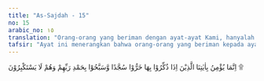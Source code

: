 ```yaml
---
title: "As-Sajdah - 15"
no: 15
arabic_no: ١٥
translation: "Orang-orang yang beriman dengan ayat-ayat Kami, hanyalah orang-orang yang apabila diperingatkan dengannya (ayat-ayat Kami), mereka menyungkur sujud dan bertasbih serta memuji Tuhannya, dan mereka tidak menyombongkan diri."
tafsir: "Ayat ini menerangkan bahwa orang-orang yang beriman kepada ayat-ayat Al-Qur'an dan mengakui bahwa Muhammad itu adalah rasul Allah adalah orang-orang yang apabila diperingatkan kepada mereka ayat-ayat Allah dan dibacakan di hadapan mereka, mereka lalu bersujud kepada-Nya. Mereka juga bertasbih memuji-Nya seraya membaca, \"Subhanallahi wa bihamdihi, subhanallahil 'adhim.\" Sujud yang demikian dinamakan sujud tilawah. Hukumnya sunah, baik dalam salat maupun di luar salat.\n\nTindakan mereka itu adalah tanda ketaatan dan ketundukan mereka. Hal itu juga sebagai tanda bahwa mereka benar-benar menghayati ajaran dan petunjuk ayat-ayat yang dibacakan kepada mereka. Tidak sedikit pun terdapat sikap angkuh dan sombong dalam menghambakan diri kepada Allah. Mereka juga senang dan khusyuk dalam beribadah."
---
```

اِنَّمَا يُؤْمِنُ بِاٰيٰتِنَا الَّذِيْنَ اِذَا ذُكِّرُوْا بِهَا خَرُّوْا سُجَّدًا وَّسَبَّحُوْا بِحَمْدِ رَبِّهِمْ وَهُمْ لَا يَسْتَكْبِرُوْنَ ۩ 
